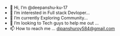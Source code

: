 - 👋 Hi, I’m @deepanshu-ku-17
- 👀 I’m interested in Full stack Devloper...
- 🌱 I’m currently Exploring Community...
- 💞️ I’m looking to Tech guys to help me out ...
- 📫 How to reach me ...
dipanshuroy584@gmail.com
<!---
deepanshu-ku-17/deepanshu-ku-17 is a ✨ special ✨ repository because its `README.md` (this file) appears on your GitHub profile.
You can click the Preview link to take a look at your changes.
--->
